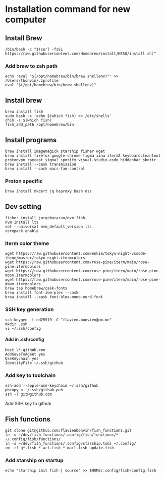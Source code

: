 # Installation command for new computer

## Install Brew

```
/bin/bash -c "$(curl -fsSL https://raw.githubusercontent.com/Homebrew/install/HEAD/install.sh)"
```

### Add brew to zsh path

```
echo 'eval "$(/opt/homebrew/bin/brew shellenv)"' >> /Users/fbonvin/.zprofile
eval "$(/opt/homebrew/bin/brew shellenv)"
```

## Install brew

```
brew install fish
sudo bash -c 'echo $(which fish) >> /etc/shells'
chsh -s $(which fish)
fish_add_path /opt/homebrew/bin
```

## Install programs

```
brew install imagemagick starship fisher wget
brew install firefox google-chrome figma iina iterm2 keyboardcleantool protonvpn raycast signal spotify visual-studio-code hiddenbar shottr
brew install --cask transmission
brew install --cask macs-fan-control
```

### Proton specific

```
brew install mkcert jq haproxy bash nss
```

## Dev setting

```
fisher install jorgebucaran/nvm.fish
nvm install lts
set --universal nvm_default_version lts
corepack enable
```

### Iterm color theme

```
wget https://raw.githubusercontent.com/enkia/tokyo-night-vscode-theme/master/tokyo-night.itermcolors
wget https://raw.githubusercontent.com/rose-pine/iterm/main/rose-pine.itermcolors
wget https://raw.githubusercontent.com/rose-pine/iterm/main/rose-pine-moon.itermcolors
wget https://raw.githubusercontent.com/rose-pine/iterm/main/rose-pine-dawn.itermcolors
brew tap homebrew/cask-fonts
brew install font-ibm-plex --cask
brew install --cask font-blex-mono-nerd-font
```

### SSH key generation

```
ssh-keygen -t ed25519 -C "flavien.bonvien@pm.me"
mkdir .ssh
vi ~/.ssh/config
```

#### Add in .ssh/config

```
Host \*.github.com
AddKeysToAgent yes
UseKeychain yes
IdentityFile ~/.ssh/github
```

### Add key to toolchain

```
ssh-add --apple-use-keychain ~/.ssh/github
pbcopy < ~/.ssh/github.pub
ssh -T git@github.com
```

Add SSH key to github

## Fish functions

```
git clone git@github.com:flavienbonvin/fish_functions.git
ln -s ~/dev/fish_functions/.config/fish/functions/* ~/.config/fish/functions/
ln -s ~/dev/fish_functions/.config/starship.toml ~/.config/
rm -rf g*.fish *-act.fish *-mail.fish update.fish
```

### Add starship on startup

```
echo "starship init fish | source" >> $HOME/.config/fish/config.fish
```
